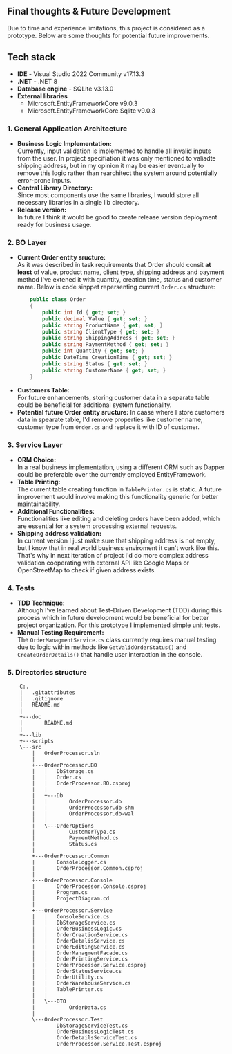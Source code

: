 ## Final thoughts & Future Development
Due to time and experience limitations, this project is considered as a prototype. Below are some thoughts for potential future improvements.

## Tech stack
- **IDE** - Visual Studio 2022 Community v17.13.3
- **.NET** - .NET 8
- **Database engine** - SQLite v3.13.0
- **External libraries**
    - Microsoft.EntityFrameworkCore v9.0.3
    - Microsoft.EntityFrameworkCore.Sqlite v9.0.3

### 1. General Application Architecture
- **Business Logic Implementation:**  
    Currently, input validation is implemented to handle all invalid inputs from the user. In project specifiation it was only mentioned to valiadte shipping address, but in my opinion it may be easier eventually to remove this logic rather than rearchitect the system around potentially error-prone inputs.
- **Central Library Directory:**  
    Since most components use the same libraries, I would store all necessary libraries in a single lib directory.
- **Release version:**   
    In future I think it would be good to create release version deployment ready for business usage.

### 2. BO Layer
- **Current Order entity sructure:**  
    As it was described in task requirements that Order should consit **at least** of value, product name, client type, shipping address and payment method I've extened it with quantity, creation time, status and customer name. Below is code sinppet repersenting current `Order.cs` structure:
    ```csharp
        public class Order
        {
            public int Id { get; set; }
            public decimal Value { get; set; }
            public string ProductName { get; set; }
            public string ClientType { get; set; }
            public string ShippingAddress { get; set; }
            public string PaymentMethod { get; set; }
            public int Quantity { get; set; }
            public DateTime CreationTime { get; set; }
            public string Status { get; set; }
            public string CustomerName { get; set; }
        }
    ```
- **Customers Table:**  
    For future enhancements, storing customer data in a separate table could be beneficial for additional system functionality.
- **Potential future Order entity sructure:**
    In caase where I store customers data in spearate table, I'd remove properties like customer name, customer type from `Order.cs` and replace it with ID of customer.

### 3. Service Layer
- **ORM Choice:**  
    In a real business implementation, using a different ORM such as Dapper could be preferable over the currently employed EntityFramework.
- **Table Printing:**  
    The current table creating function in `TablePrinter.cs` is static. A future improvement would involve making this functionality generic for better maintainability.
- **Additional Functionalities:**  
    Functionalities like editing and deleting orders have been added, which are essential for a system processing external requests.
- **Shipping address validation:**   
    In current version I just make sure that shipping address is not empty, but I know that in real world business enviroment it can't work like this. That's why in next iteration of project I'd do more complex address validation cooperating with external API like Google Maps or OpenStreetMap to check if given address exists.

### 4. Tests
- **TDD Technique:**  
    Although I've learned about Test-Driven Development (TDD) during this process which in future development would be beneficial for better project organization. For this prototype I implemented simple unit tests.
- **Manual Testing Requirement:**  
    The `OrderManagmentService.cs` class currently requires manual testing due to logic within methods like `GetValidOrderStatus()` and `CreateOrderDetails()` that handle user interaction in the console.

### 5. Directories structure
```plaintext
    C:.
    |   .gitattributes
    |   .gitignore
    |   README.md
    |   
    +---doc
    |       README.md
    |       
    +---lib
    +---scripts
    \---src
        |   OrderProcessor.sln
        |   
        +---OrderProcessor.BO
        |   |   DbStorage.cs
        |   |   Order.cs
        |   |   OrderProcessor.BO.csproj
        |   |   
        |   +---Db
        |   |       OrderProcessor.db
        |   |       OrderProcessor.db-shm
        |   |       OrderProcessor.db-wal
        |   |       
        |   \---OrderOptions
        |           CustomerType.cs
        |           PaymentMethod.cs
        |           Status.cs
        |           
        +---OrderProcessor.Common
        |       ConsoleLogger.cs
        |       OrderProcessor.Common.csproj
        |       
        +---OrderProcessor.Console
        |       OrderProcessor.Console.csproj
        |       Program.cs
        |       ProjectDiagram.cd
        |       
        +---OrderProcessor.Service
        |   |   ConsoleService.cs
        |   |   DbStorageService.cs
        |   |   OrderBusinessLogic.cs
        |   |   OrderCreationService.cs
        |   |   OrderDetalisService.cs
        |   |   OrderEditingService.cs
        |   |   OrderManagmentFacade.cs
        |   |   OrderPrintingService.cs
        |   |   OrderProcessor.Service.csproj
        |   |   OrderStatusService.cs
        |   |   OrderUtility.cs
        |   |   OrderWarehouseService.cs
        |   |   TablePrinter.cs
        |   |   
        |   \---DTO
        |           OrderData.cs
        |           
        \---OrderProcessor.Test
                DbStorageServiceTest.cs
                OrderBusinessLogicTest.cs
                OrderDetailsServiceTest.cs
                OrderProcessor.Service.Test.csproj
```
